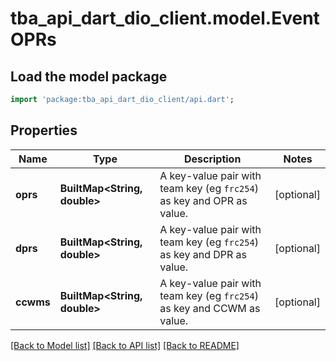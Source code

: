 # tba_api_dart_dio_client.model.EventOPRs

## Load the model package
```dart
import 'package:tba_api_dart_dio_client/api.dart';
```

## Properties
Name | Type | Description | Notes
------------ | ------------- | ------------- | -------------
**oprs** | **BuiltMap<String, double>** | A key-value pair with team key (eg `frc254`) as key and OPR as value. | [optional] 
**dprs** | **BuiltMap<String, double>** | A key-value pair with team key (eg `frc254`) as key and DPR as value. | [optional] 
**ccwms** | **BuiltMap<String, double>** | A key-value pair with team key (eg `frc254`) as key and CCWM as value. | [optional] 

[[Back to Model list]](../README.md#documentation-for-models) [[Back to API list]](../README.md#documentation-for-api-endpoints) [[Back to README]](../README.md)


